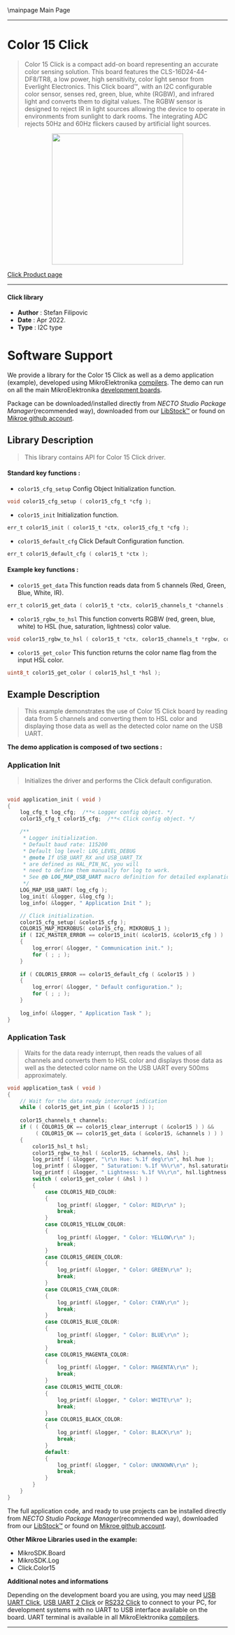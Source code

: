 \mainpage Main Page

---
# Color 15 Click

> Color 15 Click is a compact add-on board representing an accurate color sensing solution. This board features the CLS-16D24-44-DF8/TR8, a low power, high sensitivity, color light sensor from Everlight Electronics. This Click board™, with an I2C configurable color sensor, senses red, green, blue, white (RGBW), and infrared light and converts them to digital values. The RGBW sensor is designed to reject IR in light sources allowing the device to operate in environments from sunlight to dark rooms. The integrating ADC rejects 50Hz and 60Hz flickers caused by artificial light sources.

<p align="center">
  <img src="https://download.mikroe.com/images/click_for_ide/color15_click.png" height=300px>
</p>

[Click Product page](https://www.mikroe.com/color-15-click)

---


#### Click library

- **Author**        : Stefan Filipovic
- **Date**          : Apr 2022.
- **Type**          : I2C type


# Software Support

We provide a library for the Color 15 Click
as well as a demo application (example), developed using MikroElektronika
[compilers](https://www.mikroe.com/necto-studio).
The demo can run on all the main MikroElektronika [development boards](https://www.mikroe.com/development-boards).

Package can be downloaded/installed directly from *NECTO Studio Package Manager*(recommended way), downloaded from our [LibStock&trade;](https://libstock.mikroe.com) or found on [Mikroe github account](https://github.com/MikroElektronika/mikrosdk_click_v2/tree/master/clicks).

## Library Description

> This library contains API for Color 15 Click driver.

#### Standard key functions :

- `color15_cfg_setup` Config Object Initialization function.
```c
void color15_cfg_setup ( color15_cfg_t *cfg );
```

- `color15_init` Initialization function.
```c
err_t color15_init ( color15_t *ctx, color15_cfg_t *cfg );
```

- `color15_default_cfg` Click Default Configuration function.
```c
err_t color15_default_cfg ( color15_t *ctx );
```

#### Example key functions :

- `color15_get_data` This function reads data from 5 channels (Red, Green, Blue, White, IR).
```c
err_t color15_get_data ( color15_t *ctx, color15_channels_t *channels );
```

- `color15_rgbw_to_hsl` This function converts RGBW (red, green, blue, white) to HSL (hue, saturation, lightness) color value.
```c
void color15_rgbw_to_hsl ( color15_t *ctx, color15_channels_t *rgbw, color15_hsl_t *hsl );
```

- `color15_get_color` This function returns the color name flag from the input HSL color.
```c
uint8_t color15_get_color ( color15_hsl_t *hsl );
```

## Example Description

> This example demonstrates the use of Color 15 Click board by reading data from 5 channels and converting them to HSL color and displaying those data as
well as the detected color name on the USB UART.

**The demo application is composed of two sections :**

### Application Init

> Initializes the driver and performs the Click default configuration.

```c

void application_init ( void )
{
    log_cfg_t log_cfg;  /**< Logger config object. */
    color15_cfg_t color15_cfg;  /**< Click config object. */

    /** 
     * Logger initialization.
     * Default baud rate: 115200
     * Default log level: LOG_LEVEL_DEBUG
     * @note If USB_UART_RX and USB_UART_TX 
     * are defined as HAL_PIN_NC, you will 
     * need to define them manually for log to work. 
     * See @b LOG_MAP_USB_UART macro definition for detailed explanation.
     */
    LOG_MAP_USB_UART( log_cfg );
    log_init( &logger, &log_cfg );
    log_info( &logger, " Application Init " );

    // Click initialization.
    color15_cfg_setup( &color15_cfg );
    COLOR15_MAP_MIKROBUS( color15_cfg, MIKROBUS_1 );
    if ( I2C_MASTER_ERROR == color15_init( &color15, &color15_cfg ) ) 
    {
        log_error( &logger, " Communication init." );
        for ( ; ; );
    }
    
    if ( COLOR15_ERROR == color15_default_cfg ( &color15 ) )
    {
        log_error( &logger, " Default configuration." );
        for ( ; ; );
    }
    
    log_info( &logger, " Application Task " );
}

```

### Application Task

> Waits for the data ready interrupt, then reads the values of all channels and converts them to HSL color and displays those data as well as the detected color name on the USB UART
every 500ms approximately.

```c
void application_task ( void )
{
    // Wait for the data ready interrupt indication
    while ( color15_get_int_pin ( &color15 ) );
    
    color15_channels_t channels;
    if ( ( COLOR15_OK == color15_clear_interrupt ( &color15 ) ) &&
         ( COLOR15_OK == color15_get_data ( &color15, &channels ) ) )
    {
        color15_hsl_t hsl;
        color15_rgbw_to_hsl ( &color15, &channels, &hsl );
        log_printf ( &logger, "\r\n Hue: %.1f deg\r\n", hsl.hue );
        log_printf ( &logger, " Saturation: %.1f %%\r\n", hsl.saturation );
        log_printf ( &logger, " Lightness: %.1f %%\r\n", hsl.lightness );
        switch ( color15_get_color ( &hsl ) )
        {
            case COLOR15_RED_COLOR:
            {
                log_printf( &logger, " Color: RED\r\n" );
                break;
            }
            case COLOR15_YELLOW_COLOR:
            {
                log_printf( &logger, " Color: YELLOW\r\n" );
                break;
            }
            case COLOR15_GREEN_COLOR:
            {
                log_printf( &logger, " Color: GREEN\r\n" );
                break;
            }
            case COLOR15_CYAN_COLOR:
            {
                log_printf( &logger, " Color: CYAN\r\n" );
                break;
            }
            case COLOR15_BLUE_COLOR:
            {
                log_printf( &logger, " Color: BLUE\r\n" );
                break;
            }
            case COLOR15_MAGENTA_COLOR:
            {
                log_printf( &logger, " Color: MAGENTA\r\n" );
                break;
            }
            case COLOR15_WHITE_COLOR:
            {
                log_printf( &logger, " Color: WHITE\r\n" );
                break;
            }
            case COLOR15_BLACK_COLOR:
            {
                log_printf( &logger, " Color: BLACK\r\n" );
                break;
            }
            default:
            {
                log_printf( &logger, " Color: UNKNOWN\r\n" );
                break;
            }
        }
    }
}
```

The full application code, and ready to use projects can be installed directly from *NECTO Studio Package Manager*(recommended way), downloaded from our [LibStock&trade;](https://libstock.mikroe.com) or found on [Mikroe github account](https://github.com/MikroElektronika/mikrosdk_click_v2/tree/master/clicks).

**Other Mikroe Libraries used in the example:**

- MikroSDK.Board
- MikroSDK.Log
- Click.Color15

**Additional notes and informations**

Depending on the development board you are using, you may need
[USB UART Click](https://www.mikroe.com/usb-uart-click),
[USB UART 2 Click](https://www.mikroe.com/usb-uart-2-click) or
[RS232 Click](https://www.mikroe.com/rs232-click) to connect to your PC, for
development systems with no UART to USB interface available on the board. UART
terminal is available in all MikroElektronika
[compilers](https://shop.mikroe.com/compilers).

---
